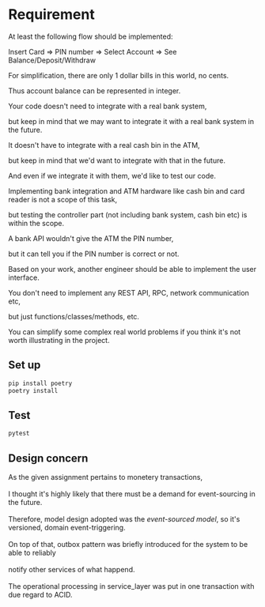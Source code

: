 # Requirement

At least the following flow should be implemented:<br>

Insert Card => PIN number => Select Account => See Balance/Deposit/Withdraw<br>

For simplification, there are only 1 dollar bills in this world, no cents.<br>

Thus account balance can be represented in integer.<br>

Your code doesn't need to integrate with a real bank system, <br>

but keep in mind that we may want to integrate it with a real bank system in the future. <br>

It doesn't have to integrate with a real cash bin in the ATM, <br>

but keep in mind that we'd want to integrate with that in the future. <br>

And even if we integrate it with them, we'd like to test our code. <br>

Implementing bank integration and ATM hardware like cash bin and card reader is not a scope of this task, <br>

but testing the controller part (not including bank system, cash bin etc) is within the scope.<br>



A bank API wouldn't give the ATM the PIN number, <br>

but it can tell you if the PIN number is correct or not.<br>

Based on your work, another engineer should be able to implement the user interface. <br>

You don't need to implement any REST API, RPC, network communication etc, <br>

but just functions/classes/methods, etc.<br>


You can simplify some complex real world problems if you think it's not worth illustrating in the project.<br>



## Set up
```sh
pip install poetry
poetry install
```

## Test
```sh
pytest
```

## Design concern
As the given assignment pertains to monetery transactions,<br><br>
I thought it's highly likely that there must be a demand for event-sourcing in the future.<br><br>
Therefore, model design adopted was the *event-sourced model*, so it's versioned, domain event-triggering.<br><br>
On top of that, outbox pattern was briefly introduced for the system to be able to reliably<br><br>
notify other services of what happend.<br><br>
The operational processing in service_layer was put in one transaction with due regard to ACID.<br><br>











